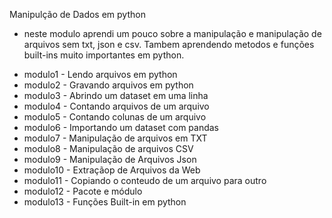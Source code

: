 Manipulção de Dados em python

- neste modulo aprendi um pouco sobre a manipulação e manipulação de arquivos sem txt, json e csv. Tambem aprendendo metodos e funções built-ins muito importantes em python.

* modulo1 - Lendo arquivos em python
* modulo2 - Gravando arquivos em python
* modulo3 - Abrindo um dataset em uma linha
* modulo4 - Contando arquivos de um arquivo
* modulo5 - Contando colunas de um arquivo
* modulo6 - Importando um dataset com pandas
* modulo7 - Manipulação de arquivos em TXT
* modulo8 - Manipulação de arquivos CSV
* modulo9 - Manipulação de Arquivos Json
* modulo10 - Extraçãop de Arquivos da Web
* modulo11 - Copiando o conteudo de um arquivo para outro
* modulo12 - Pacote e módulo
* modulo13 - Funções Built-in em python
